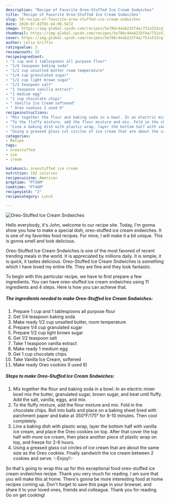 ```yaml
---
description: "Recipe of Favorite Oreo-Stuffed Ice Cream Sndwiches"
title: "Recipe of Favorite Oreo-Stuffed Ice Cream Sndwiches"
slug: 50-recipe-of-favorite-oreo-stuffed-ice-cream-sndwiches
date: 2020-07-02T01:44:09.547Z
image: https://img-global.cpcdn.com/recipes/5e786c44ab215f4a/751x532cq70/oreo-stuffed-ice-cream-sndwiches-recipe-main-photo.jpg
thumbnail: https://img-global.cpcdn.com/recipes/5e786c44ab215f4a/751x532cq70/oreo-stuffed-ice-cream-sndwiches-recipe-main-photo.jpg
cover: https://img-global.cpcdn.com/recipes/5e786c44ab215f4a/751x532cq70/oreo-stuffed-ice-cream-sndwiches-recipe-main-photo.jpg
author: Lelia Griffin
ratingvalue: 3
reviewcount: 15
recipeingredient:
- "1 cup and 1 tablespoons all purpose flour"
- "1/4 teaspoon baking soda"
- "1/2 cup unsalted butter room temperature"
- "1/4 cup granulated sugar"
- "1/2 cup light brown sugar"
- "1/2 teaspoon salt"
- "1 teaspoon vanilla extract"
- "1 medium egg"
- "1 cup chocolate chips"
- " Vanilla Ice Cream softened"
- " Oreo cookies I used 6"
recipeinstructions:
- "Mix together the flour and baking soda in a bowl. In an electric mixer bowl mix the butter, granulated sugar, brown sugar, and beat until fluffy. Add the salt, vanilla, eggs, and mix."
- "To the fluffy mixture, add the flour mixture and mix. Fold in the chocolate chips. Roll into balls and place on a baking sheet lined with parchment paper and bake at 350°F/175° for 8-10 minutes. Then cool completely."
- "Line a baking dish with plastic wrap, layer the bottom half with vanilla ice cream, and place the Oreo cookies on top. After that cover the top half with more ice cream, then place another piece of plastic wrap on top, and freeze for 2-6 hours."
- "Using a greased glass cut circles of ice cream that are about the same size as the Oreo cookies. Finally sandwich the ice cream between 2 cookies and serve. ✨Enjoy!✨"
categories:
- Recipe
tags:
- oreostuffed
- ice
- cream

katakunci: oreostuffed ice cream 
nutrition: 192 calories
recipecuisine: American
preptime: "PT36M"
cooktime: "PT46M"
recipeyield: "2"
recipecategory: Lunch

---
```



![Oreo-Stuffed Ice Cream Sndwiches](https://img-global.cpcdn.com/recipes/5e786c44ab215f4a/751x532cq70/oreo-stuffed-ice-cream-sndwiches-recipe-main-photo.jpg)

Hello everybody, it's John, welcome to our recipe site. Today, I'm gonna show you how to make a special dish, oreo-stuffed ice cream sndwiches. It is one of my favorites food recipes. For mine, I will make it a bit unique. This is gonna smell and look delicious.



Oreo-Stuffed Ice Cream Sndwiches is one of the most favored of recent trending meals in the world. It is appreciated by millions daily. It is simple, it is quick, it tastes delicious. Oreo-Stuffed Ice Cream Sndwiches is something which I have loved my entire life. They are fine and they look fantastic.


To begin with this particular recipe, we have to first prepare a few ingredients. You can have oreo-stuffed ice cream sndwiches using 11 ingredients and 4 steps. Here is how you can achieve that.

<!--inarticleads1-->

##### The ingredients needed to make Oreo-Stuffed Ice Cream Sndwiches:

1. Prepare 1 cup and 1 tablespoons all purpose flour
1. Get 1/4 teaspoon baking soda
1. Make ready 1/2 cup unsalted butter, room temperature
1. Prepare 1/4 cup granulated sugar
1. Prepare 1/2 cup light brown sugar
1. Get 1/2 teaspoon salt
1. Take 1 teaspoon vanilla extract
1. Make ready 1 medium egg
1. Get 1 cup chocolate chips
1. Take  Vanilla Ice Cream, softened
1. Make ready  Oreo cookies (I used 6)




<!--inarticleads2-->

##### Steps to make Oreo-Stuffed Ice Cream Sndwiches:

1. Mix together the flour and baking soda in a bowl. In an electric mixer bowl mix the butter, granulated sugar, brown sugar, and beat until fluffy. Add the salt, vanilla, eggs, and mix.
1. To the fluffy mixture, add the flour mixture and mix. Fold in the chocolate chips. Roll into balls and place on a baking sheet lined with parchment paper and bake at 350°F/175° for 8-10 minutes. Then cool completely.
1. Line a baking dish with plastic wrap, layer the bottom half with vanilla ice cream, and place the Oreo cookies on top. After that cover the top half with more ice cream, then place another piece of plastic wrap on top, and freeze for 2-6 hours.
1. Using a greased glass cut circles of ice cream that are about the same size as the Oreo cookies. Finally sandwich the ice cream between 2 cookies and serve. ✨Enjoy!✨




So that's going to wrap this up for this exceptional food oreo-stuffed ice cream sndwiches recipe. Thank you very much for reading. I am sure that you will make this at home. There's gonna be more interesting food at home recipes coming up. Don't forget to save this page in your browser, and share it to your loved ones, friends and colleague. Thank you for reading. Go on get cooking!
